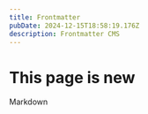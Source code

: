```yaml
---
title: Frontmatter
pubDate: 2024-12-15T18:58:19.176Z
description: Frontmatter CMS
---
```


# This page is new

Markdown